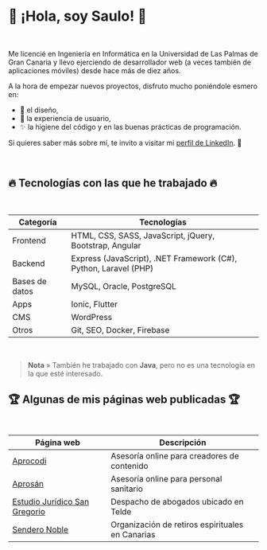 # 👋 ¡Hola, soy Saulo! 👋

<br>

Me licencié en Ingeniería en Informática en la Universidad de Las Palmas de Gran Canaria y llevo ejerciendo de desarrollador web (a veces también de aplicaciones móviles) desde hace más de diez años.

A la hora de empezar nuevos proyectos, disfruto mucho poniéndole esmero en:

- 🎨 el diseño,
- 🧩 la experiencia de usuario,
- ✨ la higiene del código y en las buenas prácticas de programación.

Si quieres saber más sobre mí, te invito a visitar mi [perfil de LinkedIn](https://es.linkedin.com/in/saulopm). 🚀

<br>

## 🔥 Tecnologías con las que he trabajado 🔥
 
 <br>
 
| Categoría      | Tecnologías                                                      |
|----------------|------------------------------------------------------------------|
| Frontend       | HTML, CSS, SASS, JavaScript, jQuery, Bootstrap, Angular          |
| Backend        | Express (JavaScript), .NET Framework (C#), Python, Laravel (PHP) |
| Bases de datos | MySQL, Oracle, PostgreSQL                                        |
| Apps           | Ionic, Flutter                                                   |
| CMS            | WordPress                                                        |
| Otros          | Git, SEO, Docker, Firebase                                       |

 <br>

> **Nota** » También he trabajado con **Java**, pero no es una tecnología en la que esté interesado.

## 🏆 Algunas de mis páginas web publicadas 🏆

<br>
       
| Página web                                                      | Descripción                                      |
|-----------------------------------------------------------------|--------------------------------------------------|
| [Aprocodi](https://www.aprocodi.com/)                           | Asesoría online para creadores de contenido      |
| [Aprosán](https://www.aprosan.es/)                              | Asesoría online para personal sanitario          |
| [Estudio Jurídico San Gregorio](https://estudiojuridicosg.com/) | Despacho de abogados ubicado en Telde            |
| [Sendero Noble](https://senderonoble.com/)                      | Organización de retiros espirituales en Canarias |

<!--
**SauloPM/saulopm** is a ✨ _special_ ✨ repository because its `README.md` (this file) appears on your GitHub profile.

Here are some ideas to get you started:

- 🔭 I’m currently working on ...
- 🌱 I’m currently learning ...
- 👯 I’m looking to collaborate on ...
- 🤔 I’m looking for help with ...
- 💬 Ask me about ...
- 📫 How to reach me: ...
- 😄 Pronouns: ...
- ⚡ Fun fact: ...
-->
